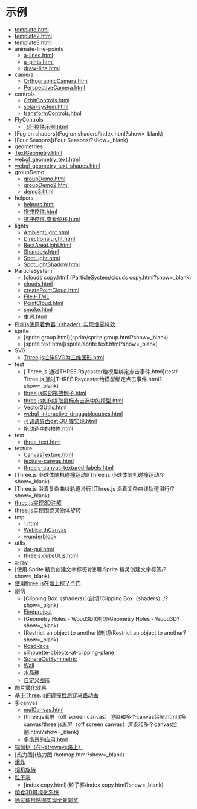 # 示例

<div id="shili">

* [template.html](template.html?show=_blank)
* [template2.html](template2.html?show=_blank)
* [template3.html](template3.html?show=_blank)
* animate-line-points
  * [a-lines.html](animate-line-points/a-lines.html?show=_blank)
  * [a-pints.html](animate-line-points/a-pints.html?show=_blank)
  * [draw-line.html](animate-line-points/draw-line.html?show=_blank)
* camera
  * [OrthographicCamera.html](camera/OrthographicCamera.html?show=_blank)
  * [PerspectiveCamera.html](camera/PerspectiveCamera.html?show=_blank)
* controls
  * [OrbitControls.html](controls/OrbitControls.html?show=_blank)
  * [solar-system.html](controls/solar-system.html?show=_blank)
  * [transformControls.html](controls/transformControls.html?show=_blank)
* FlyControls  
  * [飞行控件示例.html](FlyControls/飞行控件示例.html?show=_blank)
* [Fog on shaders](Fog on shaders/index.html?show=_blank)
* [Four Seasons](Four Seasons/?show=_blank)
*  geometries
  * [TextGeometry.html](geometries/TextGeometry.html?show=_blank)
  * [webgl_geometry_text.html](geometries/webgl_geometry_text.html?show=_blank)
  * [webgl_geometry_text_shapes.html](geometries/webgl_geometry_text_shapes.html?show=_blank)
* groupDemo
  * [groupDemo.html](groupDemo/groupDemo.html?show=_blank)
  * [groupDemo2.html](groupDemo/groupDemo2.html?show=_blank)
  * [demo3.html](groupDemo/demo3.html?show=_blank)
* helpers  
  * [helpers.html](helpers/helpers.html?show=_blank)
  * [拖拽控件.html](helpers/拖拽控件.html?show=_blank)
  * [拖拽控件.查看位移.html](helpers/拖拽控件.查看位移.html?show=_blank)
* lights  
  * [AmbientLight.html](lights/AmbientLight.html?show=_blank)
  * [DirectionalLight.html](lights/DirectionalLight.html?show=_blank)
  * [RectAreaLight.html](lights/RectAreaLight.html?show=_blank)
  * [Shandow.html](lights/Shandow.html?show=_blank)
  * [SpotLight.html](lights/SpotLight.html?show=_blank)
  * [SpotLightShadow.html](lights/SpotLightShadow.html?show=_blank)
* ParticleSystem
  * [clouds copy.html](ParticleSystem/clouds copy.html?show=_blank)
  * [clouds.html](ParticleSystem/clouds.html?show=_blank)
  * [createPointCloud.html](ParticleSystem/createPointCloud.html?show=_blank)
  * [File.HTML](ParticleSystem/File.HTML?show=_blank)
  * [PointCloud.html](ParticleSystem/PointCloud.html?show=_blank)
  * [smoke.html](ParticleSystem/smoke.html?show=_blank)
  * [虫洞.html](ParticleSystem/虫洞.html?show=_blank)
* [Pixi.js使用着色器（shader）实现烟雾特效](Pixi.js使用着色器（shader）实现烟雾特效/?show=_blank)
* sprite
  * [sprite group.html](sprite/sprite group.html?show=_blank)
  * [sprite text.html](sprite/sprite text.html?show=_blank)
* SVG
  * [Three.js拉伸SVG为三维图形.html](SVG/Three.js拉伸SVG为三维图形.html?show=_blank)
* test
  * [ Three.js 通过THREE.Raycaster给模型绑定点击事件.html](test/ Three.js 通过THREE.Raycaster给模型绑定点击事件.html?show=_blank)
  * [three.js内部拖拽例子.html](test/three.js内部拖拽例子.html?show=_blank)
  * [three.js如何提取鼠标点击选中的模型.html](test/three.js如何提取鼠标点击选中的模型.html?show=_blank)
  * [Vector3Utils.html](test/Vector3Utils.html?show=_blank)
  * [webgl_interactive_draggablecubes.html](test/webgl_interactive_draggablecubes.html?show=_blank)
  * [可调试界面dat.GUI库实现.html](test/可调试界面dat.GUI库实现.html?show=_blank)
  * [拖动选中的物体.html](test/拖动选中的物体.html?show=_blank)
* text
  * [three_text.html](text/three_text.html?show=_blank)
* texture
  * [CanvasTexture.html](texture/CanvasTexture.html?show=_blank)
  * [texture-canvas.html](texture/texture-canvas.html?show=_blank)
  * [threejs-canvas-textured-labels.html](texture/threejs-canvas-textured-labels.html?show=_blank)
* [Three.js 小球体随机碰撞运动](Three.js 小球体随机碰撞运动/?show=_blank)
* [Three.js 沿着复杂曲线轨道滑行](Three.js 沿着复杂曲线轨道滑行/?show=_blank)
* [three.js实现3D注解](three.js实现3D注解/?show=_blank)
* [three.js实现围绕某物体旋转](three.js实现围绕某物体旋转/demo.html?show=_blank)
* tmp
  * [1.html](tmp/1.html?show=_blank)
  * [WebEarthCanvas](tmp/WebEarthCanvas?show=_blank)
  * [wunderblock](tmp/wunderblock?show=_blank)
* utils
  * [dat-gui.html](utils/dat-gui.html?show=_blank)
  * [threejs.cubeUI.js.html](utils/threejs.cubeUI.js.html?show=_blank)
* [x-ray](x-ray/?show=_blank)
* [使用 Sprite 精灵创建文字标签](使用 Sprite 精灵创建文字标签/?show=_blank)
* [使用three.js在墙上挖了个门](使用three.js在墙上挖了个门/?show=_blank)
* 剖切
  * [Clipping Box（shaders）](剖切/Clipping Box（shaders）/?show=_blank)
  * [Eindproject](剖切/Eindproject/?show=_blank)
  * [Geometry Holes - Wood3D](剖切/Geometry Holes - Wood3D?show=_blank)
  * [Restrict an object to another](剖切/Restrict an object to another?show=_blank)
  * [RoadRace](剖切/RoadRace?show=_blank)
  * [silhouette-objects-at-clipping-plane](剖切/silhouette-objects-at-clipping-plane?show=_blank)
  * [SphereCutSymmetric](剖切/SphereCutSymmetric/?show=_blank)
  * [Wall](剖切/Wall/?show=_blank)
  * [水晶球](剖切/水晶球/?show=_blank)
  * [自定义图形](剖切/自定义图形/?show=_blank)
* [图片雾化效果](图片雾化效果/?show=_blank)
* [基于Three.js的碰撞检测穿马路动画](基于Three.js的碰撞检测穿马路动画/?show=_blank)
* 多canvas
  * [mulCanvas.html](多canvas/mulCanvas.html?show=_blank)
  * [three.js离屏（off screen canvas）渲染和多个canvas绘制.html](多canvas/three.js离屏（off screen canvas）渲染和多个canvas绘制.html?show=_blank)
  * [多场景的应用.html](多canvas/多场景的应用.html?show=_blank)
* [棕榈树（在Retrowave路上）](棕榈树（在Retrowave路上）/demo.html?show=_blank)
* [热力图](热力图 /hotmap.html?show=_blank)
* [爆炸](爆炸/?show=_blank)
* [相机旋转](相机旋转/?show=_blank)
* [粒子雾](粒子雾/?show=_blank)
  * [index copy.html](粒子雾/index copy.html?show=_blank)
* [粮仓3D可视化系统](粮仓3D可视化系统/粮仓3D可视化系统.html?show=_blank)
* [通过球形贴图实现全景浏览](通过球形贴图实现全景浏览/?show=_blank)

</div>
 <script type="text/javascript">
 window.onload = function () {
     var div = document.getElementById("shili");
     var aTagArr = [].slice.apply(div.getElementsByTagName("a"));
     aTagArr.forEach(function (e, i) {
         e.target = "_blank";
     });
 }
 </script>
